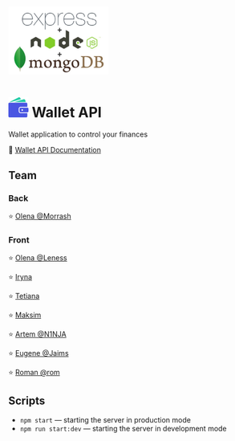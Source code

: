 # <img src="./node.jpg" width="200">

# ![Wallet](./wallet.png) Wallet API

Wallet application to control your finances

:wrench: [Wallet API Documentation](https://wallet-team-project.herokuapp.com/api/api-docs/)

## Team

### Back

:star: [Olena @Morrash](https://github.com/ElenaKononenko)

### Front

:star: [Olena @Leness](https://github.com/leness)

:star: [Iryna](https://github.com/Iryna1320)

:star: [Tetiana](https://github.com/Tetiana-Lykhovei)

:star: [Maksim](https://github.com/MaksimLisovoi)

:star: [Artem @N1NJA](https://github.com/Matviienko-Artem)

:star: [Eugene @Jaims](https://github.com/Eugene-36)

:star: [Roman @rom](https://github.com/Roman-Y-K)

## Scripts

- `npm start` &mdash; starting the server in production mode
- `npm run start:dev` &mdash; starting the server in development mode
